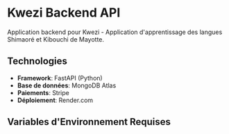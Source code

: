 # Kwezi Backend API

Application backend pour Kwezi - Application d'apprentissage des langues Shimaoré et Kibouchi de Mayotte.

## Technologies

- **Framework**: FastAPI (Python)
- **Base de données**: MongoDB Atlas
- **Paiements**: Stripe
- **Déploiement**: Render.com

## Variables d'Environnement Requises
